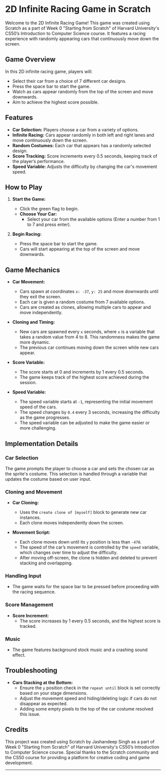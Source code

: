 # 2D Infinite Racing Game in Scratch

Welcome to the 2D Infinite Racing Game! This game was created using Scratch as a part of Week 0 "Starting from Scratch" of Harvard University's CS50’s Introduction to Computer Science course. It features a racing experience with randomly appearing cars that continuously move down the screen.

## Game Overview

In this 2D infinite racing game, players will:
- Select their car from a choice of 7 different car designs.
- Press the space bar to start the game.
- Watch as cars appear randomly from the top of the screen and move downwards.
- Aim to achieve the highest score possible.

## Features

- **Car Selection:** Players choose a car from a variety of options.
- **Infinite Racing:** Cars appear randomly in both left and right lanes and move continuously down the screen.
- **Random Costumes:** Each car that appears has a randomly selected design.
- **Score Tracking:** Score increments every 0.5 seconds, keeping track of the player’s performance.
- **Speed Variable:** Adjusts the difficulty by changing the car's movement speed.

## How to Play

1. **Start the Game:**
   - Click the green flag to begin.
   - **Choose Your Car:**
     - Select your car from the available options (Enter a number from 1 to 7 and press enter).

2. **Begin Racing:**
   - Press the space bar to start the game.
   - Cars will start appearing at the top of the screen and move downwards.

## Game Mechanics

- **Car Movement:**
  - Cars spawn at coordinates `x: -37`, `y: 25` and move downwards until they exit the screen.
  - Each car is given a random costume from 7 available options.
  - Cars are created as clones, allowing multiple cars to appear and move independently.

- **Cloning and Timing:**
  - New cars are spawned every `x` seconds, where `x` is a variable that takes a random value from 4 to 8. This randomness makes the game more dynamic.
  - The previous car continues moving down the screen while new cars appear.

- **Score Variable:**
  - The score starts at 0 and increments by 1 every 0.5 seconds.
  - The game keeps track of the highest score achieved during the session.

- **Speed Variable:**
  - The speed variable starts at `-1`, representing the initial movement speed of the cars.
  - The speed changes by `0.4` every 3 seconds, increasing the difficulty as the game progresses.
  - The speed variable can be adjusted to make the game easier or more challenging.

## Implementation Details

### Car Selection

The game prompts the player to choose a car and sets the chosen car as the sprite's costume. This selection is handled through a variable that updates the costume based on user input.

### Cloning and Movement

- **Car Cloning:** 
  - Uses the `create clone of [myself]` block to generate new car instances.
  - Each clone moves independently down the screen.

- **Movement Script:**
  - Each clone moves down until its `y` position is less than `-470`.
  - The speed of the car’s movement is controlled by the `speed` variable, which changes over time to adjust the difficulty.
  - After moving off-screen, the clone is hidden and deleted to prevent stacking and overlapping.

### Handling Input

- The game waits for the space bar to be pressed before proceeding with the racing sequence.

### Score Management

- **Score Increment:** 
  - The score increases by 1 every 0.5 seconds, and the highest score is tracked.

### Music

- The game features background stock music and a crashing sound effect.

## Troubleshooting

- **Cars Stacking at the Bottom:** 
  - Ensure the `y` position check in the `repeat until` block is set correctly based on your stage dimensions.
  - Adjust the movement speed and hiding/deleting logic if cars do not disappear as expected.
  - Adding some empty pixels to the top of the car costume resolved this issue.

## Credits

This project was created using Scratch by Jashandeep Singh as a part of Week 0 "Starting from Scratch" of Harvard University's CS50’s Introduction to Computer Science course. Special thanks to the Scratch community and the CS50 course for providing a platform for creative coding and game development.

---
